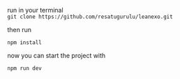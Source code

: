 run in your terminal  
```git clone https://github.com/resatugurulu/leanexo.git```

then run 

``` npm install ```

now you can start the project with 

``` npm run dev ``` 